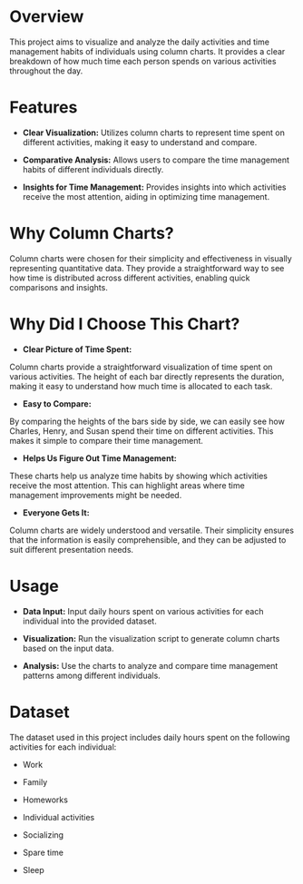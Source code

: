 # Overview

This project aims to visualize and analyze the daily activities and time management habits of individuals using column charts. It provides a clear breakdown of how much time each person spends on various activities throughout the day.

# Features

- **Clear Visualization:** Utilizes column charts to represent time spent on different activities, making it easy to understand and compare.
 
- **Comparative Analysis:** Allows users to compare the time management habits of different individuals directly.
  
- **Insights for Time Management:** Provides insights into which activities receive the most attention, aiding in optimizing time management.

# Why Column Charts?

Column charts were chosen for their simplicity and effectiveness in visually representing quantitative data. They provide a straightforward way to see how time is distributed across different activities, enabling quick comparisons and insights.

# Why Did I Choose This Chart?

- **Clear Picture of Time Spent:**

Column charts provide a straightforward visualization of time spent on various activities. The height of each bar directly represents the duration, making it easy to understand how much time is allocated to each task.

- **Easy to Compare:**

By comparing the heights of the bars side by side, we can easily see how Charles, Henry, and Susan spend their time on different activities. This makes it simple to compare their time management.

- **Helps Us Figure Out Time Management:**

These charts help us analyze time habits by showing which activities receive the most attention. This can highlight areas where time management improvements might be needed.

- **Everyone Gets It:**

Column charts are widely understood and versatile. Their simplicity ensures that the information is easily comprehensible, and they can be adjusted to suit different presentation needs.

# Usage

- **Data Input:** Input daily hours spent on various activities for each individual into the provided dataset.
  
- **Visualization:** Run the visualization script to generate column charts based on the input data.
  
- **Analysis:** Use the charts to analyze and compare time management patterns among different individuals.

# Dataset

The dataset used in this project includes daily hours spent on the following activities for each individual:

- Work

- Family

- Homeworks

- Individual activities

- Socializing

- Spare time

- Sleep
